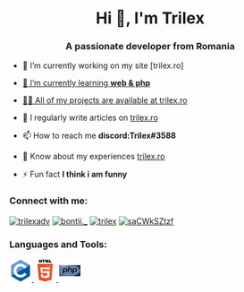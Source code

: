<h1 align="center">Hi 👋, I'm Trilex</h1>
<h3 align="center">A passionate developer from Romania</h3>

- 🔭 I’m currently working on my site [trilex.ro] <a href="https://trilex.ro">

- 🌱 I’m currently learning **web & php**

- 👨‍💻 All of my projects are available at [trilex.ro](trilex.ro)

- 📝 I regularly write articles on [trilex.ro](trilex.ro)

- 📫 How to reach me **discord:Trilex#3588**

- 📄 Know about my experiences [trilex.ro](trilex.ro)

- ⚡ Fun fact **I think i am funny**

<h3 align="left">Connect with me:</h3>
<p align="left">
<a href="https://twitter.com/trilexadv" target="blank"><img align="center" src="https://raw.githubusercontent.com/rahuldkjain/github-profile-readme-generator/master/src/images/icons/Social/twitter.svg" alt="trilexadv" height="30" width="40" /></a>
<a href="https://instagram.com/bontii._" target="blank"><img align="center" src="https://raw.githubusercontent.com/rahuldkjain/github-profile-readme-generator/master/src/images/icons/Social/instagram.svg" alt="bontii._" height="30" width="40" /></a>
<a href="https://www.youtube.com/c/trilex" target="blank"><img align="center" src="https://raw.githubusercontent.com/rahuldkjain/github-profile-readme-generator/master/src/images/icons/Social/youtube.svg" alt="trilex" height="30" width="40" /></a>
<a href="https://discord.gg/saCWkSZtzf" target="blank"><img align="center" src="https://raw.githubusercontent.com/rahuldkjain/github-profile-readme-generator/master/src/images/icons/Social/discord.svg" alt="saCWkSZtzf" height="30" width="40" /></a>
</p>

<h3 align="left">Languages and Tools:</h3>
<p align="left"> <a href="https://www.cprogramming.com/" target="_blank" rel="noreferrer"> <img src="https://raw.githubusercontent.com/devicons/devicon/master/icons/c/c-original.svg" alt="c" width="40" height="40"/> </a> <a href="https://www.w3.org/html/" target="_blank" rel="noreferrer"> <img src="https://raw.githubusercontent.com/devicons/devicon/master/icons/html5/html5-original-wordmark.svg" alt="html5" width="40" height="40"/> </a> <a href="https://www.php.net" target="_blank" rel="noreferrer"> <img src="https://raw.githubusercontent.com/devicons/devicon/master/icons/php/php-original.svg" alt="php" width="40" height="40"/> </a> </p>
